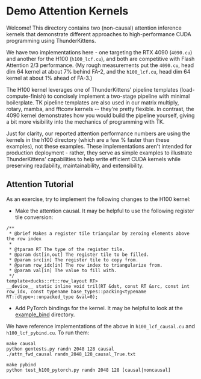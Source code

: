 # Demo Attention Kernels

Welcome! This directory contains two (non-causal) attention inference kernels that demonstrate different approaches to high-performance CUDA programming using ThunderKittens.

We have two implementations here - one targeting the RTX 4090 (`4090.cu`) and another for the H100 (`h100_lcf.cu`), and both are competitive with Flash Attention 2/3 performance. (My rough measurements put the `4090.cu`, head dim 64 kernel at about 7% behind FA-2, and the `h100_lcf.cu`, head dim 64 kernel at about 1% ahead of FA-3.)

The H100 kernel leverages one of ThunderKittens' pipeline templates (load-compute-finish) to concisely implement a two-stage pipeline with minimal boilerplate. TK pipeline templates are also used in our matrix multiply, rotary, mamba, and fftconv kernels -- they're pretty flexible. In contrast, the 4090 kernel demonstrates how you would build the pipeline yourself, giving a bit more visibility into the mechanics of programming with TK.

Just for clarity, our reported attention performance numbers are using the kernels in the h100 directory (which are a few % faster than these examples), not these examples. These implementations aren't intended for production deployment - rather, they serve as simple examples to illustrate ThunderKittens' capabilities to help write efficient CUDA kernels while preserving readability, maintainability, and extensibility.

## Attention Tutorial

As an exercise, try to implement the following changes to the H100 kernel:
* Make the attention causal. It may be helpful to use the following register tile conversion:
```
/**
 * @brief Makes a register tile triangular by zeroing elements above the row index
 *
 * @tparam RT The type of the register tile.
 * @param dst[in,out] The register tile to be filled.
 * @param src[in] The register tile to copy from.
 * @param row_idx[in] The row index to triangularize from.
 * @param val[in] The value to fill with.
 */
template<ducks::rt::row_layout RT>
__device__ static inline void tril(RT &dst, const RT &src, const int row_idx, const typename base_types::packing<typename RT::dtype>::unpacked_type &val=0);
```
* Add PyTorch bindings for the kernel. It may be helpful to look at the [example_bind](../../example_bind) directory.

We have reference implementations of the above in `h100_lcf_causal.cu` and `h100_lcf_pybind.cu`.
To run them:
```
make causal
python gentests.py randn 2048 128 causal
./attn_fwd_causal randn_2048_128_causal_True.txt

make pybind
python test_h100_pytorch.py randn 2048 128 [causal|noncausal]
```
